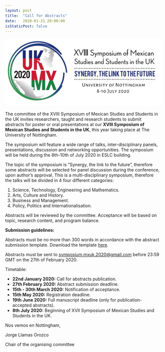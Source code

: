 ```yaml
---
layout: post
title:  "Call for Abstracts"
date:   2020-01-21 20:00:00
isStaticPost: false
---
```

![Symposium](../img/sections-background/logo-text.jpg)

The committee of the XVIII Symposium of Mexican Studies and Students in the UK invites researchers, taught and research students to submit abstracts for poster or oral presentations at our __XVIII Symposium of Mexican Studies and Students in the UK__, this year taking place at The University of Nottingham.

The symposium will feature a wide range of talks, inter-disciplinary panels, presentations, discussion and networking opportunities. The symposium will be held during the 8th-10th of July 2020 in ESLC building.

The topic of the symposium is “Synergy, the link to the future”, therefore some abstracts will be selected for panel discussion during the conference, upon author’s approval. This is a multi-disciplinary symposium, therefore the talks will be divided in 4 four different categories:

1.	Science, Technology, Engineering and Mathematics.
2.	Arts, Culture and History.
3.	Business and Management.
4.	Policy, Politics and Internationalisation.

Abstracts will be reviewed by the committee. Acceptance will be based on topic, research content, and program balance.

__Submission guidelines:__

Abstracts must be no more than 300 words in accordance with the abstract submission template. Download the template [here](../assets/Abstract_template_XVIII_Mexican_Symposium.docx).

Abstracts must be sent to [symposium.mxuk.2020@gmail.com](mailto:symposium.mxuk.2020@gmail.com) before 23:59 GMT on the 27th of February 2020.

Timetable:
* __22nd January 2020:__ Call for abstracts publication.
* __27th February 2020:__ Abstract submission deadline.
* __15th - 30th March 2020:__ Notification of acceptance.
* __15th May 2020:__ Registration deadline.
* __19th June 2020:__ Full manuscript deadline (only for publication-accepted abstracts).
* __8th July 2020:__ Beginning of XVII Symposium of Mexican Studies and Students in the UK.

Nos vemos en Nottingham,

Jorge Llamas Orozco

Chair of the organising committee
